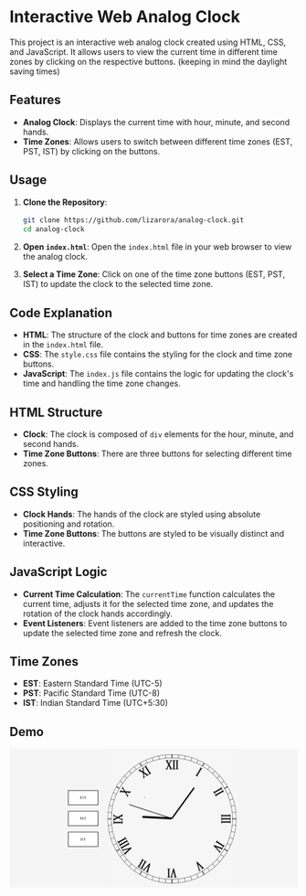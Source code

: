 # Interactive Web Analog Clock

This project is an interactive web analog clock created using HTML, CSS, and JavaScript. It allows users to view the current time in different time zones by clicking on the respective buttons. (keeping in mind the daylight saving times)

## Features

- **Analog Clock**: Displays the current time with hour, minute, and second hands.
- **Time Zones**: Allows users to switch between different time zones (EST, PST, IST) by clicking on the buttons.

## Usage

1. **Clone the Repository**:
    ```bash
    git clone https://github.com/lizarora/analog-clock.git
    cd analog-clock
    ```

2. **Open `index.html`**:
    Open the `index.html` file in your web browser to view the analog clock.

3. **Select a Time Zone**:
    Click on one of the time zone buttons (EST, PST, IST) to update the clock to the selected time zone.

## Code Explanation

- **HTML**: The structure of the clock and buttons for time zones are created in the `index.html` file.
- **CSS**: The `style.css` file contains the styling for the clock and time zone buttons.
- **JavaScript**: The `index.js` file contains the logic for updating the clock's time and handling the time zone changes.

## HTML Structure

- **Clock**: The clock is composed of `div` elements for the hour, minute, and second hands.
- **Time Zone Buttons**: There are three buttons for selecting different time zones.

## CSS Styling

- **Clock Hands**: The hands of the clock are styled using absolute positioning and rotation.
- **Time Zone Buttons**: The buttons are styled to be visually distinct and interactive.

## JavaScript Logic

- **Current Time Calculation**: The `currentTime` function calculates the current time, adjusts it for the selected time zone, and updates the rotation of the clock hands accordingly.
- **Event Listeners**: Event listeners are added to the time zone buttons to update the selected time zone and refresh the clock.

## Time Zones

- **EST**: Eastern Standard Time (UTC-5)
- **PST**: Pacific Standard Time (UTC-8)
- **IST**: Indian Standard Time (UTC+5:30)

## Demo

![](clockUTC.png)




